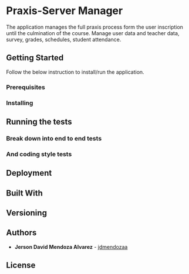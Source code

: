 # Praxis-Server Manager

The application manages the full praxis process form the user inscription until the culmination of the course.
Manage user data and teacher data, survey, grades, schedules, student attendance.

## Getting Started

Follow the below instruction to install/run the application.

### Prerequisites

[//]: # (What things you need to install the software and how to install them.)

### Installing

[//]: # (A step by step series of examples that tell you how to get a development env running.)

## Running the tests

[//]: # (Explain how to run the automated tests for this system.)

### Break down into end to end tests

[//]: # (Explain what these tests test and why.)

### And coding style tests

[//]: # (Explain what these tests test and why.)

## Deployment

[//]: # (Add additional notes about how to deploy this on a live system.)

## Built With

## Versioning

## Authors
* **Jerson David Mendoza Alvarez** - [jdmendozaa](https://github.com/jdmendozaa)

## License
